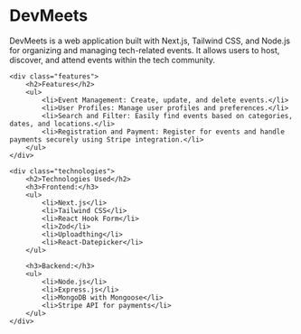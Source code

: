 <!DOCTYPE html>
<html lang="en">
<head>
    <meta charset="UTF-8">
    <meta name="viewport" content="width=device-width, initial-scale=1.0">
    <title>DevMeets</title>
</head>
<body>
    <h1>DevMeets</h1>
    <p>DevMeets is a web application built with Next.js, Tailwind CSS, and Node.js for organizing and managing tech-related events. It allows users to host, discover, and attend events within the tech community.</p>

    <div class="features">
        <h2>Features</h2>
        <ul>
            <li>Event Management: Create, update, and delete events.</li>
            <li>User Profiles: Manage user profiles and preferences.</li>
            <li>Search and Filter: Easily find events based on categories, dates, and locations.</li>
            <li>Registration and Payment: Register for events and handle payments securely using Stripe integration.</li>
        </ul>
    </div>

    <div class="technologies">
        <h2>Technologies Used</h2>
        <h3>Frontend:</h3>
        <ul>
            <li>Next.js</li>
            <li>Tailwind CSS</li>
            <li>React Hook Form</li>
            <li>Zod</li>
            <li>Uploadthing</li>
            <li>React-Datepicker</li>
        </ul>

        <h3>Backend:</h3>
        <ul>
            <li>Node.js</li>
            <li>Express.js</li>
            <li>MongoDB with Mongoose</li>
            <li>Stripe API for payments</li>
        </ul>
    </div>
</body>
</html>
